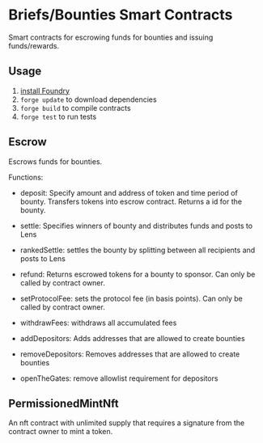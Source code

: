 # Briefs/Bounties Smart Contracts

Smart contracts for escrowing funds for bounties and issuing funds/rewards.

## Usage

1. [install Foundry](https://book.getfoundry.sh/getting-started/installation.html)
2. `forge update` to download dependencies
3. `forge build` to compile contracts
4. `forge test` to run tests

## Escrow

Escrows funds for bounties.

Functions:

- deposit: Specify amount and address of token and time period of bounty. Transfers tokens into escrow contract. Returns a id for the bounty.

- settle: Specifies winners of bounty and distributes funds and posts to Lens

- rankedSettle: settles the bounty by splitting between all recipients and posts to Lens

- refund: Returns escrowed tokens for a bounty to sponsor. Can only be called by contract owner.

- setProtocolFee: sets the protocol fee (in basis points). Can only be called by contract owner.

- withdrawFees: withdraws all accumulated fees

- addDepositors: Adds addresses that are allowed to create bounties

- removeDepositors: Removes addresses that are allowed to create bounties

- openTheGates: remove allowlist requirement for depositors

## PermissionedMintNft

An nft contract with unlimited supply that requires a signature from the contract owner to mint a token.
